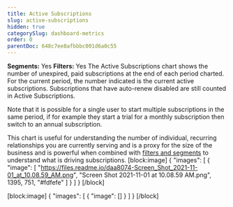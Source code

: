 ```yaml
---
title: Active Subscriptions
slug: active-subscriptions
hidden: true
categorySlug: dashboard-metrics
order: 0
parentDoc: 648c7ee8afbbbc001d6a0c55
---
```

**Segments:** Yes
**Filters:** Yes
The Active Subscriptions chart shows the number of unexpired, paid subscriptions at the end of each period charted. For the current period, the number indicated is the current active subscriptions. Subscriptions that have auto-renew disabled are still counted in Active Subscriptions.  

Note that it is possible for a single user to start multiple subscriptions in the same period, if for example they start a trial for a monthly subscription then switch to an annual subscription.

This chart is useful for understanding the number of individual, recurring relationships you are currently serving and is a proxy for the size of the business and is powerful when combined with [filters and segments](doc:charts#section-filters-and-segments) to understand what is driving subscriptions.
[block:image]
{
  "images": [
    {
      "image": [
        "https://files.readme.io/daa8074-Screen_Shot_2021-11-01_at_10.08.59_AM.png",
        "Screen Shot 2021-11-01 at 10.08.59 AM.png",
        1395,
        751,
        "#fdfefe"
      ]
    }
  ]
}
[/block]

[block:image]
{
  "images": [
    {
      "image": []
    }
  ]
}
[/block]